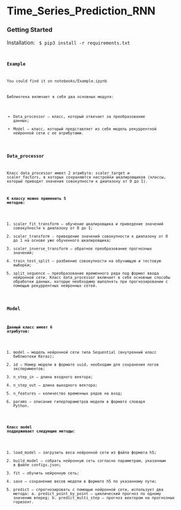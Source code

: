# Time_Series_Prediction_RNN

### Getting Started

Installation:
<code>
$ pip3 install -r requirements.txt
<code>

### Example
You could find it on notebooks/Example.ipynb


Библиотека включает в себя два основных модуля:
* Data_processor – класс, который отвечает за преобразование данных;
* Model – класс, который представляет из себя модель рекуррентной нейронной сети с ее атрибутами.

### Data_processor
Класс data_processor имеет 2 атрибута: scaler_target и scaler_factors, в которых сохраняются настройки шкалировщиков (классы, которые приводят значения совокупности к диапазону от 0 до 1).

#### К классу можно применить 5 методов:
1.	scaler_fit_transform – обучение шкалировщика и приведение значений совокупности к диапазону от 0 до 1;
2.	scaler_transform - приведение значений совокупности к диапазону от 0 до 1 на основе уже обученного шкалировщика;
3.	scaler_inverse_transform – обратное преобразование прогнозных значений;
4.	train_test_split – разбиение совокупности на обучающую и тестовую выборки;
5.	split_sequence – преобразование временного ряда под формат ввода нейронной сети.
Класс data_processor включает в себя основные способы обработки данных, которые необходимо выполнять при прогнозировании с помощью рекуррентных нейронных сетей.

### Model
#### Данный класс имеет 6 атрибутов:
1.	model – модель нейронной сети типа Sequential (внутренний класс библиотеки Keras);
2.	id – Номер модели в формате uuid, необходим для сохранения логов экспериментов;
3.	n_step_in – длина входного вектора;
4.	n_step_out – длина выходного вектора;
5.	n_features – количество временных рядов на вход;
6.	params – описание гиперпараметров модели в формате словаря Python.

#### Класс model поддерживает следующие методы:
1.	load_model – загрузить веса нейронной сети из файла формата h5;
2.	build_model – собрать нейронную сеть согласно параметрам, указанным в файле configs.json;
3.	fit – обучить нейронную сеть;
4.	save – сохранение весов модели в формате h5 по указанному пути;
5.	predict – спрогнозировать с помощью нейронной сети, использует два метода:
a.	predict_point_by_point – циклический прогноз по одному значению вперед;
b.	predict_multi_step – прогноз вектором на прогнозных горизонт.
